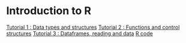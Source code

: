 # Introduction to R 

[Tutorial 1 : Data types and structures](https://nwaff.github.io/Rtutorials/tut1)
[Tutorial 2 : Functions and control structures](https://nwaff.github.io/Rtutorials/tut2)
[Tutorial 3 : Dataframes, reading and data](https://nwaff.github.io/Rtutorials/tut3)
[R code](https://github.com/nwaff/Rtutorials)

